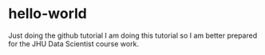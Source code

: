 # hello-world
Just doing the github tutorial
I am doing this tutorial so I am better prepared for the JHU Data Scientist course work.
